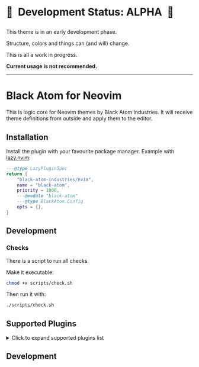 # 🚧 &nbsp;Development Status: ALPHA &nbsp;🚧</p>

This theme is in an early development phase.

Structure, colors and things can (and will) change.

This is all a work in progress.

**Current usage is not recommended.**

---

# Black Atom for Neovim

This is logic core for Neovim themes by Black Atom Industries.
It will receive theme definitions from outside and apply them to the editor.

## Installation

Install the plugin with your favourite package manager.
Example with [lazy.nvim](https://github.com/folke/lazy.nvim):

```lua
---@type LazyPluginSpec
return {
    "black-atom-industries/nvim",
    name = "black-atom",
    priority = 1000,
    ---@module "black-atom"
    ---@type BlackAtom.Config
    opts = {},
}
```

## Development

### Checks

There is a script to run all checks.

Make it executable:

```bash
chmod +x scripts/check.sh
```

Then run it with:

```bash
./scripts/check.sh
```

## Supported Plugins

<details>
<summary>Click to expand supported plugins list</summary>

This theme supports the following plugins:

- [arrow.nvim](https://github.com/otavioschwanck/arrow.nvim)
    - 4 Highlight(s)
    - Last updated: 2024-08-31
    - Last commit: docs(README): add section for supported plugins
- [blink.cmp](https://github.com/saghen/blink.cmp)
    - 8 Highlight(s)
    - Last updated: 2024-10-27
    - Last commit: feat(blink_nvim): support blink.nvim plugin
- [dashboard-nvim](https://github.com/nvimdev/dashboard-nvim)
    - 4 Highlight(s)
    - Last updated: 2024-08-31
    - Last commit: docs(README): add section for supported plugins
- [diffview.nvim](https://github.com/sindrets/diffview.nvim)
    - 24 Highlight(s)
    - Last updated: 2024-08-31
    - Last commit: docs(README): add section for supported plugins
- [edgy.nvim](https://github.com/folke/edgy.nvim)
    - 5 Highlight(s)
    - Last updated: 2024-08-31
    - Last commit: docs(README): add section for supported plugins
- [fzf-lua](https://github.com/ibhagwan/fzf-lua)
    - 6 Highlight(s)
    - Last updated: 2024-08-31
    - Last commit: chore(hls.plugins): add doc links
- [gitsigns.nvim](https://github.com/lewis6991/gitsigns.nvim)
    - 9 Highlight(s)
    - Last updated: 2024-08-31
    - Last commit: docs(README): add section for supported plugins
- [glance.nvim](https://github.com/DNLHC/glance.nvim)
    - 28 Highlight(s)
    - Last updated: 2024-08-31
    - Last commit: chore(hls.plugins): add doc links
- [incline.nvim](https://github.com/b0o/incline.nvim)
    - 9 Highlight(s)
    - Last updated: 2024-08-31
    - Last commit: docs(README): add section for supported plugins
- [indent-blankline.nvim](https://github.com/lukas-reineke/indent-blankline.nvim)
    - 2 Highlight(s)
    - Last updated: 2024-08-31
    - Last commit: docs(README): add section for supported plugins
- [markview.nvim](https://github.com/OXY2DEV/markview.nvim)
    - 2 Highlight(s)
    - Last updated: 2024-08-31
    - Last commit: docs(README): add section for supported plugins
- [mini.nvim](https://github.com/echasnovski/mini.nvim)
    - 2 Highlight(s)
    - Last updated: 2024-08-31
    - Last commit: docs(README): add section for supported plugins
- [neo-tree.nvim](https://github.com/nvim-neo-tree/neo-tree.nvim)
    - 13 Highlight(s)
    - Last updated: 2024-10-27
    - Last commit: style(neotree_nvim): add highlighting rule for neotree window separator
- [nvim-cmp](https://github.com/hrsh7th/nvim-cmp)
    - 10 Highlight(s)
    - Last updated: 2024-08-31
    - Last commit: docs(README): add section for supported plugins
- [nvim-navbuddy](https://github.com/SmiteshP/nvim-navbuddy)
    - 15 Highlight(s)
    - Last updated: 2024-08-31
    - Last commit: chore(hls.plugins): add doc links
- [nvim-tree.lua](https://github.com/nvim-tree/nvim-tree.lua)
    - 4 Highlight(s)
    - Last updated: 2024-08-31
    - Last commit: feat(hls.plugins): update Neotree & NvimTree
- [nvim-treesitter-context](https://github.com/nvim-treesitter/nvim-treesitter-context)
    - 2 Highlight(s)
    - Last updated: 2024-08-31
    - Last commit: docs(README): add section for supported plugins
- [telescope.nvim](https://github.com/nvim-telescope/telescope.nvim)
    - 6 Highlight(s)
    - Last updated: 2024-08-31
    - Last commit: docs(README): add section for supported plugins
- [vim-gitgutter](https://github.com/airblade/vim-gitgutter)
    - 3 Highlight(s)
    - Last updated: 2024-08-31
    - Last commit: docs(README): add section for supported plugins
- [which-key.nvim](https://github.com/folke/which-key.nvim)
    - 5 Highlight(s)
    - Last updated: 2024-08-31
    - Last commit: docs(README): add section for supported plugins
- [yazi.nvim](https://github.com/mikavilpas/yazi.nvim)
    - 1 Highlight(s)
    - Last updated: 2024-08-31
    - Last commit: docs(README): add section for supported plugins
          </details>

## Development
